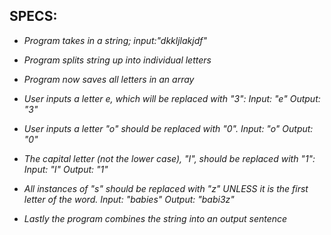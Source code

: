 ## SPECS:

* _Program takes in a string;
input:"dkkljlakjdf"_

* _Program splits string up into individual letters_
* _Program now saves all letters in an array_
* _User inputs a letter e, which will be replaced with "3":
Input:  "e"
Output: "3"_
* _User inputs a letter "o" should be replaced with "0".
Input: "o"
Output: "0"_
* _The capital letter (not the lower case), "I", should be replaced with "1":
Input: "I"
Output: "1"_
* _All instances of "s" should be replaced with "z" UNLESS it is the first letter of the word.
Input: "babies"
Output: "babi3z"_
* _Lastly the program combines the string into an output sentence_
